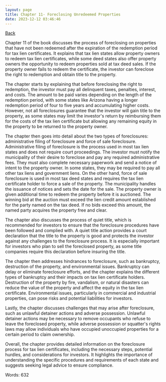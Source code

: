 ```yaml
---
layout: page
title: Chapter 11- Foreclosing Unredeemed Properties
date: 2023-12-12 03:46:46
---
```


[Back](./)


Chapter 11 of the book discusses the process of foreclosing on properties that have not been redeemed after the expiration of the redemption period for tax lien certificates. It explains that tax lien states allow property owners to redeem tax lien certificates, while some deed states also offer property owners the opportunity to redeem properties sold at tax deed sales. If the property owner fails to redeem the certificate, the investor can foreclose the right to redemption and obtain title to the property.

The chapter starts by explaining that before foreclosing the right to redemption, the investor must pay all delinquent taxes, penalties, interest, and costs. The amount to be paid varies depending on the length of the redemption period, with some states like Arizona having a longer redemption period of four to five years and accumulating higher costs. However, not all foreclosures guarantee that the investor will gain title to the property, as some states may limit the investor's return by reimbursing them for the costs of the tax lien certificate but allowing any remaining equity in the property to be returned to the property owner.

The chapter then goes into detail about the two types of foreclosures: administrative filing of foreclosure and force of sale foreclosure. Administrative filing of foreclosure is the process used in most tax lien states and does not require court proceedings. The investor must notify the municipality of their desire to foreclose and pay any required administrative fees. They must also complete necessary paperwork and send a notice of intent to the property owner. In some states, they may be required to pay all other tax liens and government liens. On the other hand, force of sale foreclosure is used in most tax deed states and requires the tax lien certificate holder to force a sale of the property. The municipality handles the issuance of notices and sets the date for the sale. The property owner is given additional time to redeem the property before it is auctioned. The winning bid at the auction must exceed the lien credit amount established for the party named on the tax deed. If no bids exceed this amount, the named party acquires the property free and clear.

The chapter also discusses the process of quiet title, which is recommended for investors to ensure that the foreclosure procedures have been followed and complied with. A quiet title action provides a court declaration that the title to the property is good and protects the investor against any challenges to the foreclosure process. It is especially important for investors who plan to sell the foreclosed property, as some title companies require this declaration before insuring the title.

The chapter then addresses hindrances to foreclosure, such as bankruptcy, destruction of the property, and environmental issues. Bankruptcy can delay or eliminate foreclosure efforts, and the chapter explains the different types of bankruptcy and their impacts on tax lien certificate holders. Destruction of the property by fire, vandalism, or natural disasters can reduce the value of the property and affect the equity in the tax lien certificate. Environmental issues, particularly in commercial and industrial properties, can pose risks and potential liabilities for investors.

Lastly, the chapter discusses challenges that may arise after foreclosure, such as unlawful detainer actions and adverse possession. Unlawful detainer actions may be necessary to remove occupants who refuse to leave the foreclosed property, while adverse possession or squatter's rights laws may allow individuals who have occupied unoccupied properties for a certain period to claim ownership.

Overall, the chapter provides detailed information on the foreclosure process for tax lien certificates, including the necessary steps, potential hurdles, and considerations for investors. It highlights the importance of understanding the specific procedures and requirements of each state and suggests seeking legal advice to ensure compliance.

Words: 632